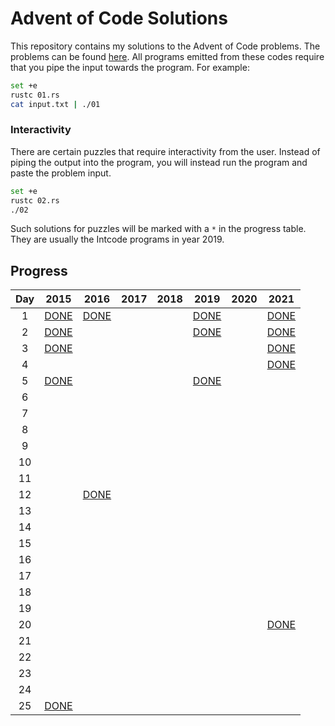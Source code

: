 # Advent of Code Solutions

This repository contains my solutions to the Advent of Code problems. The problems can be found [here](https://adventofcode.com/2015/events). All programs emitted from these codes require that you pipe the input towards the program. For example:

```bash
set +e
rustc 01.rs
cat input.txt | ./01
```

### Interactivity

There are certain puzzles that require interactivity from the user. Instead of piping the output into the program, you will instead run the program and paste the problem input.

```bash
set +e
rustc 02.rs
./02
```

Such solutions for puzzles will be marked with a `*` in the progress table. They are usually the Intcode programs in year 2019.

## Progress

| Day |         2015         |         2016         |         2017         |         2018         |          2019         |         2020         |         2021         |
|:---:|:--------------------:|:--------------------:|:--------------------:|:--------------------:|:---------------------:|:--------------------:|:--------------------:|
|  1  | [DONE](./2015/01.rs) | [DONE](./2016/01.rs) |                      |                      | [DONE](./2019/01.rs)  |                      | [DONE](./2021/01.rs) |
|  2  | [DONE](./2015/02.rs) |                      |                      |                      | [DONE](./2019/02.rs)  |                      | [DONE](./2021/02.rs) |
|  3  | [DONE](./2015/03.rs) |                      |                      |                      |                       |                      | [DONE](./2021/03.rs) |
|  4  |                      |                      |                      |                      |                       |                      | [DONE](./2021/04.rs) |
|  5  | [DONE](./2015/05.rs) |                      |                      |                      | [DONE](./2019/05.rs)  |                      |                      |
|  6  |                      |                      |                      |                      |                       |                      |                      |
|  7  |                      |                      |                      |                      |                       |                      |                      |
|  8  |                      |                      |                      |                      |                       |                      |                      |
|  9  |                      |                      |                      |                      |                       |                      |                      |
| 10  |                      |                      |                      |                      |                       |                      |                      |
| 11  |                      |                      |                      |                      |                       |                      |                      |
| 12  |                      | [DONE](./2016/12.rs) |                      |                      |                       |                      |                      |
| 13  |                      |                      |                      |                      |                       |                      |                      |
| 14  |                      |                      |                      |                      |                       |                      |                      |
| 15  |                      |                      |                      |                      |                       |                      |                      |
| 16  |                      |                      |                      |                      |                       |                      |                      |
| 17  |                      |                      |                      |                      |                       |                      |                      |
| 18  |                      |                      |                      |                      |                       |                      |                      |
| 19  |                      |                      |                      |                      |                       |                      |                      |
| 20  |                      |                      |                      |                      |                       |                      | [DONE](./2021/20.rs) |
| 21  |                      |                      |                      |                      |                       |                      |                      |
| 22  |                      |                      |                      |                      |                       |                      |                      |
| 23  |                      |                      |                      |                      |                       |                      |                      |
| 24  |                      |                      |                      |                      |                       |                      |                      |
| 25  | [DONE](./2015/25.rs) |                      |                      |                      |                       |                      |                      |
